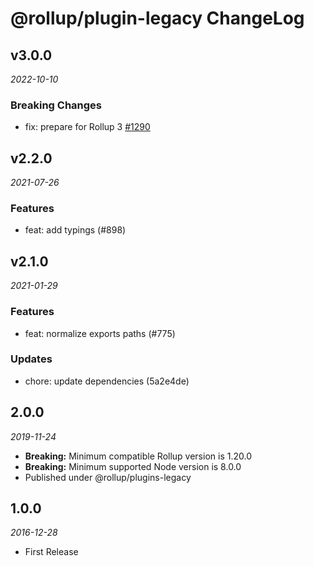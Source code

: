 # @rollup/plugin-legacy ChangeLog

## v3.0.0

_2022-10-10_

### Breaking Changes

- fix: prepare for Rollup 3 [#1290](https://github.com/rollup/plugins/pull/1290)

## v2.2.0

_2021-07-26_

### Features

- feat: add typings (#898)

## v2.1.0

_2021-01-29_

### Features

- feat: normalize exports paths (#775)

### Updates

- chore: update dependencies (5a2e4de)

## 2.0.0

_2019-11-24_

- **Breaking:** Minimum compatible Rollup version is 1.20.0
- **Breaking:** Minimum supported Node version is 8.0.0
- Published under @rollup/plugins-legacy

## 1.0.0

_2016-12-28_

- First Release

